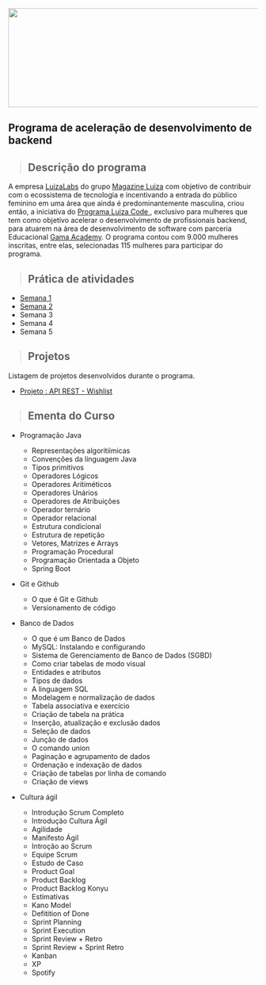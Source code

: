
<img src="https://github.com/giselemanuel/programa-Magalu-backend/blob/main/imagens/cabecalho-programa-magalu.jpeg" data-canonical-src="https://gyazo.com/eb5c5741b6a9a16c692170a41a49c858.png" width="20000" height="200" />

## Programa de aceleração de desenvolvimento de backend


>## Descrição do programa

A empresa [LuizaLabs](https://www.linkedin.com/company/luizalabs/) do grupo [Magazine Luiza](https://ri.magazineluiza.com.br/ShowCanal/Luizalabs?=1JUWriFLLGrhkdS3dgBhZQ==) com objetivo de contribuir com o ecossistema de tecnologia e incentivando a entrada do público feminino em uma área que ainda é predominantemente masculina, criou então, a iniciativa do [Programa Luiza Code ](https://www.linkedin.com/posts/luizalabs_magalu-tem-320-bolsas-de-estudo-em-curso-activity-6775505432246071296-pt1D/), exclusivo para mulheres que tem  como objetivo acelerar o desenvolvimento de profissionais backend, para atuarem na área de desenvolvimento de software com parceria Educacional [Gama Academy](https://www.linkedin.com/school/gama-academy/). O programa contou com 9.000 mulheres inscritas, entre elas, selecionadas 115 mulheres para participar do programa.

> ## Prática de atividades
  + [Semana 1](https://github.com/giselemanuel/programa-magazine-luiza-backend/tree/main/exercicios-luizacode/src/semana1)
  + [Semana 2](https://github.com/giselemanuel/programa-magazine-luiza-backend/tree/main/exercicios-luizacode/src/semana2)
  + Semana 3
  + Semana 4
  + Semana 5

> ## Projetos
Listagem de projetos desenvolvidos durante o programa.
  + [Projeto : API REST - Wishlist](https://github.com/giselemanuel/projeto-luizacode.git)

>## Ementa do Curso
+ Programação Java
  + Representações algoritiímicas
  + Convenções da linguagem Java
  + Tipos primitivos
  + Operadores Lógicos
  + Operadores Aritiméticos
  + Operadores Unários
  + Operadores de Atribuições
  + Operador ternário
  + Operador relacional
  + Estrutura condicional
  + Estrutura de repetição
  + Vetores, Matrizes e Arrays
  + Programação Procedural
  + Programação Orientada a Objeto
  + Spring Boot

+ Git e Github
  + O que é Git e Github
  + Versionamento de código

+ Banco de Dados
  + O que é um Banco de Dados
  + MySQL: Instalando e configurando
  + Sistema de Gerenciamento de Banco de Dados (SGBD)
  + Como criar tabelas de modo visual
  + Entidades e atributos
  + Tipos de dados
  + A linguagem SQL
  + Modelagem e normalização de dados
  + Tabela associativa e exercício
  + Criação de tabela na prática
  + Inserção, atualização e exclusão dados
  + Seleção de dados
  + Junção de dados
  + O comando union
  + Paginação e agrupamento de dados
  + Ordenação e indexação de dados
  + Criação de tabelas por linha de comando
  + Criação de views


+ Cultura ágil
  + Introdução Scrum Completo
  + Introdução Cultura Ágil
  + Agilidade
  + Manifesto Ágil
  + Introção ao Scrum
  + Equipe Scrum
  + Estudo de Caso
  + Product Goal
  + Product Backlog
  + Product Backlog Konyu
  + Estimativas
  + Kano Model
  + Defitition of Done
  + Sprint Planning
  + Sprint Execution
  + Sprint Review + Retro
  + Sprint Review + Sprint Retro
  + Kanban
  + XP  
  + Spotify
  
